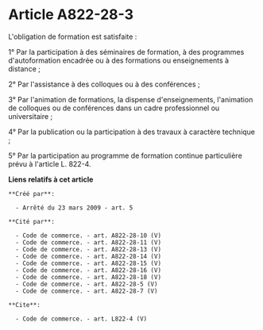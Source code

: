 # Article A822-28-3

L'obligation de formation est satisfaite : 

1° Par la participation à des séminaires de formation, à des programmes d'autoformation encadrée ou à des formations ou
enseignements à distance ; 

2° Par l'assistance à des colloques ou à des conférences ; 

3° Par l'animation de formations, la dispense d'enseignements, l'animation de colloques ou de conférences dans un cadre
professionnel ou universitaire ; 

4° Par la publication ou la participation à des travaux à caractère technique ; 

5° Par la participation au programme de formation continue particulière prévu à l'article L. 822-4.

**Liens relatifs à cet article**

	**Créé par**:

	  - Arrêté du 23 mars 2009 - art. 5

	**Cité par**:

	  - Code de commerce. - art. A822-28-10 (V)
	  - Code de commerce. - art. A822-28-11 (V)
	  - Code de commerce. - art. A822-28-13 (V)
	  - Code de commerce. - art. A822-28-14 (V)
	  - Code de commerce. - art. A822-28-15 (V)
	  - Code de commerce. - art. A822-28-16 (V)
	  - Code de commerce. - art. A822-28-18 (V)
	  - Code de commerce. - art. A822-28-5 (V)
	  - Code de commerce. - art. A822-28-7 (V)

	**Cite**:

	  - Code de commerce. - art. L822-4 (V)
